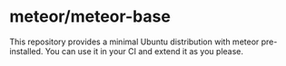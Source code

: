 # meteor/meteor-base
This repository provides a minimal Ubuntu distribution with meteor pre-installed. You can use it in your CI and extend it as you please.
